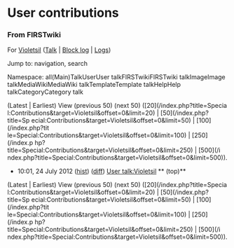 

# User contributions

### From FIRSTwiki

For [Violetsil](/index.php?title=User:Violetsil&action=edit "User:Violetsil" )
([Talk](User_talk:Violetsil "User talk:Violetsil" ) | [Block
log](/index.php?title=Special:Log&type=block&page=User:Violetsil "Special:Log"
) | [Logs](/index.php?title=Special:Log&user=Violetsil "Special:Log" ))

Jump to: navigation, search

Namespace:  all(Main)TalkUserUser talkFIRSTwikiFIRSTwiki talkImageImage
talkMediaWikiMediaWiki talkTemplateTemplate talkHelpHelp talkCategoryCategory
talk

(Latest | Earliest) View (previous 50) (next 50) ([20](/index.php?title=Specia
l:Contributions&target=Violetsil&offset=0&limit=20) | [50](/index.php?title=Sp
ecial:Contributions&target=Violetsil&offset=0&limit=50) | [100](/index.php?tit
le=Special:Contributions&target=Violetsil&offset=0&limit=100) | [250](/index.p
hp?title=Special:Contributions&target=Violetsil&offset=0&limit=250) | [500](/i
ndex.php?title=Special:Contributions&target=Violetsil&offset=0&limit=500)).

  * 10:01, 24 July 2012 ([hist](/index.php?title=User_talk:Violetsil&action=history "User talk:Violetsil" )) ([diff](/index.php?title=User_talk:Violetsil&diff=prev&oldid=268877 "User talk:Violetsil" )) [User talk:Violetsil](User_talk:Violetsil "User talk:Violetsil" ) ** (top)**

(Latest | Earliest) View (previous 50) (next 50) ([20](/index.php?title=Specia
l:Contributions&target=Violetsil&offset=0&limit=20) | [50](/index.php?title=Sp
ecial:Contributions&target=Violetsil&offset=0&limit=50) | [100](/index.php?tit
le=Special:Contributions&target=Violetsil&offset=0&limit=100) | [250](/index.p
hp?title=Special:Contributions&target=Violetsil&offset=0&limit=250) | [500](/i
ndex.php?title=Special:Contributions&target=Violetsil&offset=0&limit=500)).

